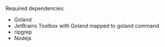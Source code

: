 Required dependencies:
- Goland 
- JetBrains Toolbox with Goland mapped to goland command
- ripgrep
- Nodejs
  